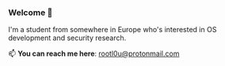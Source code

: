 ### Welcome 👋

I'm a student from somewhere in Europe who's interested in OS development and security research.

📫 **You can reach me here**: rootl0u@protonmail.com
